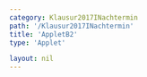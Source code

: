 ```yaml
---
category: Klausur2017INachtermin
path: '/Klausur2017INachtermin'
title: 'AppletB2'
type: 'Applet'

layout: nil
---
```

<link type="text/css" href="https://cdnjs.cloudflare.com/ajax/libs/jsxgraph/0.99.6/jsxgraph.css"><link rel="stylesheet" type="text/css" href="//cdnjs.cloudflare.com/ajax/libs/jsxgraph/0.99.7/jsxgraph.css" />
<div id="7a3ca63e-18d2-476e-ae99-b0bc3401224c" class="jxgbox" style="width:500px; height:500px">
<script type="text/javascript">
    (function() {
	const board = JXG.JSXGraph.initBoard('7a3ca63e-18d2-476e-ae99-b0bc3401224c', {
    							boundingbox: [-5, 10, 10, -5],
                  axis: false
              });
 
var A = board.create('point', [1.415,1.415], {fixed:true, color:'green', label:{fontsize:16, position:'bot'}, size:2});

var D = board.create('point', [-1.415,-1.415], {fixed:true, name:'D', color:'green', label:{fontsize:16, position:'bot'}, size:2});

var E = board.create('point', [0,0], {fixed:true, name:'E', color:'green', label:{fontsize:16, position:'bot'}, size:2});

var F = board.create('point', [6.5,0], {fixed:true, name:'F', color:'green', label:{fontsize:16, position:'bot'}, size:2});

var B = board.create('point', [1.415+6.5,1.415], {fixed:true, color:'green', label:{fontsize:16, position:'bot'}, size:2});

var C = board.create('point', [6.5-1.415,-1.415], {fixed:true, name:'C', color:'green', label:{fontsize:16, position:'bot'}, size:2});

var S = board.create('point', [0,5.5], {fixed:true, name:'S', color:'green', label:{fontsize:16, position:'bot'}, size:2});

var AB = board.create('line', [A,B], {straightFirst:false, straightLast:false})

var CB = board.create('line', [C,B], {straightFirst:false, straightLast:false})

var CD = board.create('line', [C,D], {straightFirst:false, straightLast:false})

var AD = board.create('line', [A,D], {straightFirst:false, straightLast:false})

var SD = board.create('line', [S,D], {straightFirst:false, straightLast:false})

var SE = board.create('line', [S,E], {straightFirst:false, straightLast:false})

var SF = board.create('line', [S,F], {straightFirst:false, straightLast:false})

var SA = board.create('line', [S,A], {straightFirst:false, straightLast:false})

var SB = board.create('line', [S,B], {straightFirst:false, straightLast:false})

var SC = board.create('line', [S,C], {straightFirst:false, straightLast:false})

var EF = board.create('line', [E,F], {straightFirst:false, straightLast:false})

var P = board.create('glider', [SF], {color:'orange', name:'P', label:{fontsize:16, position:'bot'}, size:2});

var G = board.create('point', [3,0], {label:{fontsize:16, position:'bot'}, size:2});

var PG = board.create('line', [P,G], {straightFirst:false, straightLast:false, color:'orange'})

var BG = board.create('line', [B,G], {straightFirst:false, straightLast:false, color:'orange'})

var CG = board.create('line', [C,G], {straightFirst:false, straightLast:false, color:'orange'})

var CP = board.create('line', [C,P], {straightFirst:false, straightLast:false, color:'orange'})

var BP = board.create('line', [B,P], {straightFirst:false, straightLast:false, color:'orange'})
board.create('text', [0,8,'M I 2017 NT B 2'], {fontsize: 18, fixed:true});

var FGP = board.create('angle', [F,G,P], {radius:2,name:'phi;'});
 })(); </script>
  </div>
